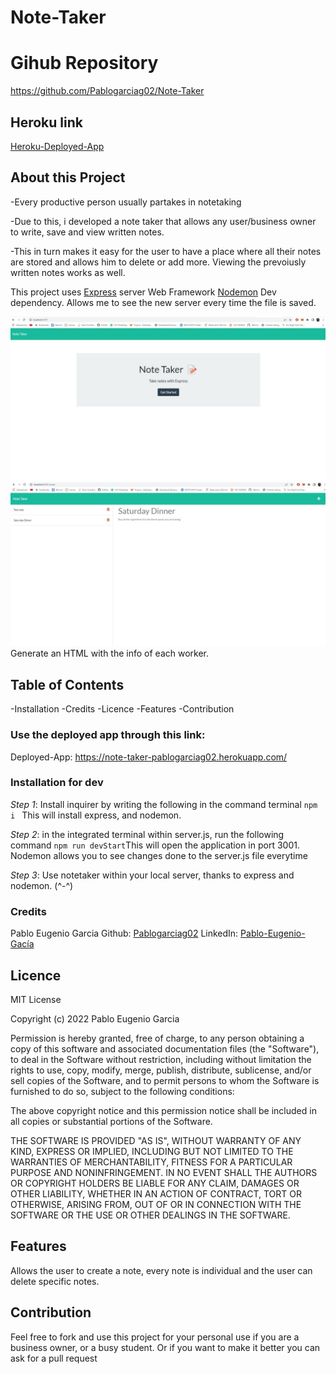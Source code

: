 # Note-Taker

# Gihub Repository
https://github.com/Pablogarciag02/Note-Taker

## Heroku link
[Heroku-Deployed-App](https://note-taker-pablogarciag02.herokuapp.com/)
## About this Project
-Every productive person usually partakes in notetaking

-Due to this, i developed a note taker that allows any user/business owner to write, save and view written notes.

-This in turn makes it easy for the user to have a place where all their notes are stored and allows him to delete or add more. Viewing the prevoiusly written notes works as well.

This project uses
[Express](https://www.npmjs.com/package/express) server Web Framework
[Nodemon](https://www.npmjs.com/package/nodemon) Dev dependency. Allows me to see the new server every time the file is saved.


![Example](/Assets/Example1.jpg)
![Example2](/Assets/Example2.jpg)
Generate an HTML with the info of each worker.

## Table of Contents
-Installation
-Credits
-Licence
-Features
-Contribution


### Use the deployed app through this link:
Deployed-App:
https://note-taker-pablogarciag02.herokuapp.com/


### Installation for dev
*Step 1*: Install inquirer by writing the following in the command terminal `npm i ` This will install express, and nodemon.

*Step 2*: in the integrated terminal within server.js, run the following command `npm run devStart`This will open the application in port 3001.
Nodemon allows you to see changes done to the server.js file everytime

*Step 3*: Use notetaker within your local server, thanks to express and nodemon. (^-^)


### Credits
Pablo Eugenio Garcia
Github: [Pablogarciag02](https://github.com/Pablogarciag02)
LinkedIn: [Pablo-Eugenio-Gacía](https://www.linkedin.com/in/pablo-garc%C3%ADa-08842621b/)

## Licence
MIT License

Copyright (c) 2022 Pablo Eugenio Garcia

Permission is hereby granted, free of charge, to any person obtaining a copy
of this software and associated documentation files (the "Software"), to deal
in the Software without restriction, including without limitation the rights
to use, copy, modify, merge, publish, distribute, sublicense, and/or sell
copies of the Software, and to permit persons to whom the Software is
furnished to do so, subject to the following conditions:

The above copyright notice and this permission notice shall be included in all
copies or substantial portions of the Software.

THE SOFTWARE IS PROVIDED "AS IS", WITHOUT WARRANTY OF ANY KIND, EXPRESS OR
IMPLIED, INCLUDING BUT NOT LIMITED TO THE WARRANTIES OF MERCHANTABILITY,
FITNESS FOR A PARTICULAR PURPOSE AND NONINFRINGEMENT. IN NO EVENT SHALL THE
AUTHORS OR COPYRIGHT HOLDERS BE LIABLE FOR ANY CLAIM, DAMAGES OR OTHER
LIABILITY, WHETHER IN AN ACTION OF CONTRACT, TORT OR OTHERWISE, ARISING FROM,
OUT OF OR IN CONNECTION WITH THE SOFTWARE OR THE USE OR OTHER DEALINGS IN THE
SOFTWARE.

## Features
Allows the user to create a note, every note is individual and the user can delete specific notes. 

## Contribution
Feel free to fork and use this project for your personal use if you are a business owner, or a busy student. Or if you want to make it better you can ask for a pull request 